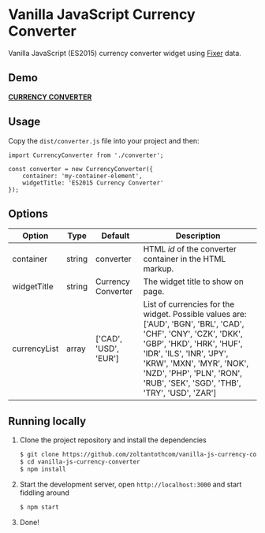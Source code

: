 # Vanilla JavaScript Currency Converter

Vanilla JavaScript (ES2015) currency converter widget using [Fixer](https://fixer.io/) data. 

## Demo

[**CURRENCY CONVERTER**](https://zoltantothcom.github.io/vanilla-js-currency-converter/)

## Usage

Copy the `dist/converter.js` file into your project and then:

    import CurrencyConverter from './converter';

    const converter = new CurrencyConverter({
        container: 'my-container-element',
        widgetTitle: 'ES2015 Currency Converter'
    });


## Options

Option | Type | Default | Description
------ | ---- | ------- | -----------
container | string | converter | HTML _id_ of the converter container in the HTML markup.
widgetTitle | string | Currency Converter | The widget title to show on page.
currencyList | array | ['CAD', 'USD', 'EUR'] | List of currencies for the widget. Possible values are: ['AUD', 'BGN', 'BRL', 'CAD', 'CHF', 'CNY', 'CZK', 'DKK', 'GBP', 'HKD', 'HRK', 'HUF', 'IDR', 'ILS', 'INR', 'JPY', 'KRW', 'MXN', 'MYR', 'NOK', 'NZD', 'PHP', 'PLN', 'RON', 'RUB', 'SEK', 'SGD', 'THB', 'TRY', 'USD', 'ZAR']


## Running locally

1. Clone the project repository and install the dependencies

    ```sh
    $ git clone https://github.com/zoltantothcom/vanilla-js-currency-converter.git
    $ cd vanilla-js-currency-converter
    $ npm install
    ```

2. Start the development server, open `http://localhost:3000` and start fiddling around

    ```sh
    $ npm start
    ```

3. Done!
